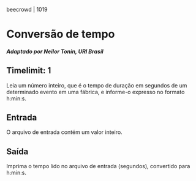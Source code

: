 beecrowd | 1019
 # Conversão de tempo



##### Adaptado por Neilor Tonin, URI  Brasil


## Timelimit: 1

Leia um número inteiro, que é o tempo de duração em segundos de um determinado evento em uma fábrica, e informe-o expresso no formato h:min:s.

## Entrada

O arquivo de entrada contém um valor inteiro.

## Saída

Imprima o tempo lido no arquivo de entrada (segundos), convertido para h:min:s.